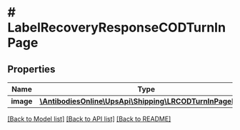 # # LabelRecoveryResponseCODTurnInPage

## Properties

Name | Type | Description | Notes
------------ | ------------- | ------------- | -------------
**image** | [**\AntibodiesOnline\UpsApi\Shipping\LRCODTurnInPageImage**](LRCODTurnInPageImage.md) |  |

[[Back to Model list]](../../README.md#models) [[Back to API list]](../../README.md#endpoints) [[Back to README]](../../README.md)
